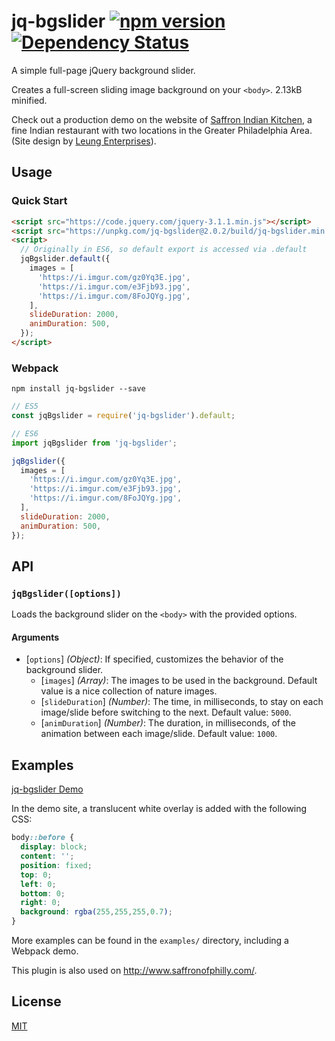 # jq-bgslider [![npm version](https://badge.fury.io/js/jq-bgslider.svg)](https://www.npmjs.com/package/jq-bgslider) [![Dependency Status](https://david-dm.org/nathanhleung/jq-bgslider.svg)](https://david-dm.org/nathanhleung/jq-bgslider)
A simple full-page jQuery background slider.

Creates a full-screen sliding image background on your `<body>`. 2.13kB minified.

Check out a production demo on the website of [Saffron Indian Kitchen](http://www.saffronofphilly.com/), a fine Indian restaurant with two locations in the Greater Philadelphia Area. (Site design by [Leung Enterprises](https://www.leungenterprises.com/)).

## Usage

### Quick Start

```html
<script src="https://code.jquery.com/jquery-3.1.1.min.js"></script>
<script src="https://unpkg.com/jq-bgslider@2.0.2/build/jq-bgslider.min.js"></script>
<script>
  // Originally in ES6, so default export is accessed via .default
  jqBgslider.default({
    images = [
      'https://i.imgur.com/gz0Yq3E.jpg',
      'https://i.imgur.com/e3Fjb93.jpg',
      'https://i.imgur.com/8FoJQYg.jpg',
    ],
    slideDuration: 2000,
    animDuration: 500,
  });
</script>
```

### Webpack
`npm install jq-bgslider --save`

```js
// ES5
const jqBgslider = require('jq-bgslider').default;

// ES6
import jqBgslider from 'jq-bgslider';

jqBgslider({
  images = [
    'https://i.imgur.com/gz0Yq3E.jpg',
    'https://i.imgur.com/e3Fjb93.jpg',
    'https://i.imgur.com/8FoJQYg.jpg',
  ],
  slideDuration: 2000,
  animDuration: 500,
});
```

## API

### `jqBgslider([options])`
Loads the background slider on the `<body>` with the provided options.

#### Arguments
* [`options`] _(Object)_: If specified, customizes the behavior of the background slider.
  * [`images`] _(Array)_: The images to be used in the background. Default value is a nice collection of nature images.
  * [`slideDuration`] _(Number)_: The time, in milliseconds, to stay on each image/slide before switching to the next. Default value: `5000`.
  * [`animDuration`] _(Number)_: The duration, in milliseconds, of the animation between each image/slide. Default value: `1000`.

## Examples
[jq-bgslider Demo](https://xyz.nathanhleung.com/jq-bgslider/)

In the demo site, a translucent white overlay is added with the following CSS:

```css
body::before {
  display: block;
  content: '';
  position: fixed;
  top: 0;
  left: 0;
  bottom: 0;
  right: 0;
  background: rgba(255,255,255,0.7);
}
```

More examples can be found in the `examples/` directory, including a Webpack demo.

This plugin is also used on http://www.saffronofphilly.com/.

## License
[MIT](https://github.com/nathanhleung/jq-bgslider/blob/master/LICENSE)
